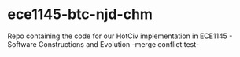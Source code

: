# ece1145-btc-njd-chm
Repo containing the code for our HotCiv implementation in ECE1145 - Software Constructions and Evolution
-merge conflict test-


